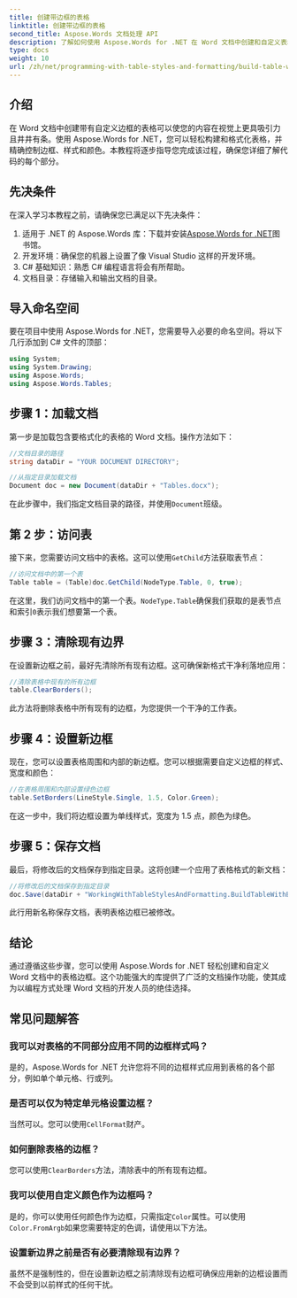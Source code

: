 ```yaml
---
title: 创建带边框的表格
linktitle: 创建带边框的表格
second_title: Aspose.Words 文档处理 API
description: 了解如何使用 Aspose.Words for .NET 在 Word 文档中创建和自定义表格边框。按照我们的分步指南获取详细说明。
type: docs
weight: 10
url: /zh/net/programming-with-table-styles-and-formatting/build-table-with-borders/
---
```

## 介绍

在 Word 文档中创建带有自定义边框的表格可以使您的内容在视觉上更具吸引力且井井有条。使用 Aspose.Words for .NET，您可以轻松构建和格式化表格，并精确控制边框、样式和颜色。本教程将逐步指导您完成该过程，确保您详细了解代码的每个部分。

## 先决条件

在深入学习本教程之前，请确保您已满足以下先决条件：

1.  适用于 .NET 的 Aspose.Words 库：下载并安装[Aspose.Words for .NET](https://releases.aspose.com/words/net/)图书馆。
2. 开发环境：确保您的机器上设置了像 Visual Studio 这样的开发环境。
3. C# 基础知识：熟悉 C# 编程语言将会有所帮助。
4. 文档目录：存储输入和输出文档的目录。

## 导入命名空间

要在项目中使用 Aspose.Words for .NET，您需要导入必要的命名空间。将以下几行添加到 C# 文件的顶部：

```csharp
using System;
using System.Drawing;
using Aspose.Words;
using Aspose.Words.Tables;
```

## 步骤 1：加载文档

第一步是加载包含要格式化的表格的 Word 文档。操作方法如下：

```csharp
//文档目录的路径
string dataDir = "YOUR DOCUMENT DIRECTORY";

//从指定目录加载文档
Document doc = new Document(dataDir + "Tables.docx");
```

在此步骤中，我们指定文档目录的路径，并使用`Document`班级。

## 第 2 步：访问表

接下来，您需要访问文档中的表格。这可以使用`GetChild`方法获取表节点：

```csharp
//访问文档中的第一个表
Table table = (Table)doc.GetChild(NodeType.Table, 0, true);
```

在这里，我们访问文档中的第一个表。`NodeType.Table`确保我们获取的是表节点和索引`0`表示我们想要第一个表。

## 步骤 3：清除现有边界

在设置新边框之前，最好先清除所有现有边框。这可确保新格式干净利落地应用：

```csharp
//清除表格中现有的所有边框
table.ClearBorders();
```

此方法将删除表格中所有现有的边框，为您提供一个干净的工作表。

## 步骤 4：设置新边框

现在，您可以设置表格周围和内部的新边框。您可以根据需要自定义边框的样式、宽度和颜色：

```csharp
//在表格周围和内部设置绿色边框
table.SetBorders(LineStyle.Single, 1.5, Color.Green);
```

在这一步中，我们将边框设置为单线样式，宽度为 1.5 点，颜色为绿色。

## 步骤 5：保存文档

最后，将修改后的文档保存到指定目录。这将创建一个应用了表格格式的新文档：

```csharp
//将修改后的文档保存到指定目录
doc.Save(dataDir + "WorkingWithTableStylesAndFormatting.BuildTableWithBorders.docx");
```

此行用新名称保存文档，表明表格边框已被修改。

## 结论

通过遵循这些步骤，您可以使用 Aspose.Words for .NET 轻松创建和自定义 Word 文档中的表格边框。这个功能强大的库提供了广泛的文档操作功能，使其成为以编程方式处理 Word 文档的开发人员的绝佳选择。

## 常见问题解答

### 我可以对表格的不同部分应用不同的边框样式吗？
是的，Aspose.Words for .NET 允许您将不同的边框样式应用到表格的各个部分，例如单个单元格、行或列。

### 是否可以仅为特定单元格设置边框？
当然可以。您可以使用`CellFormat`财产。

### 如何删除表格的边框？
您可以使用`ClearBorders`方法，清除表中的所有现有边框。

### 我可以使用自定义颜色作为边框吗？
是的，你可以使用任何颜色作为边框，只需指定`Color`属性。可以使用`Color.FromArgb`如果您需要特定的色调，请使用以下方法。

### 设置新边界之前是否有必要清除现有边界？
虽然不是强制性的，但在设置新边框之前清除现有边框可确保应用新的边框设置而不会受到以前样式的任何干扰。